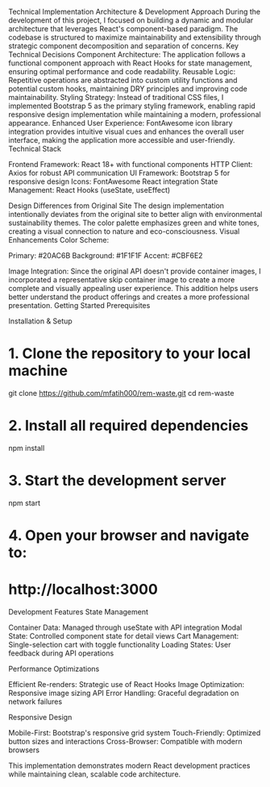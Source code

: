 Technical Implementation
Architecture & Development Approach
During the development of this project, I focused on building a dynamic and modular architecture that leverages React's component-based paradigm. The codebase is structured to maximize maintainability and extensibility through strategic component decomposition and separation of concerns.
Key Technical Decisions
Component Architecture: The application follows a functional component approach with React Hooks for state management, ensuring optimal performance and code readability.
Reusable Logic: Repetitive operations are abstracted into custom utility functions and potential custom hooks, maintaining DRY principles and improving code maintainability.
Styling Strategy: Instead of traditional CSS files, I implemented Bootstrap 5 as the primary styling framework, enabling rapid responsive design implementation while maintaining a modern, professional appearance.
Enhanced User Experience: FontAwesome icon library integration provides intuitive visual cues and enhances the overall user interface, making the application more accessible and user-friendly.
Technical Stack

Frontend Framework: React 18+ with functional components
HTTP Client: Axios for robust API communication
UI Framework: Bootstrap 5 for responsive design
Icons: FontAwesome React integration
State Management: React Hooks (useState, useEffect)

Design Differences from Original Site
The design implementation intentionally deviates from the original site to better align with environmental sustainability themes. The color palette emphasizes green and white tones, creating a visual connection to nature and eco-consciousness.
Visual Enhancements
Color Scheme:

Primary: #20AC6B 
Background: #1F1F1F
Accent: #CBF6E2 

Image Integration: Since the original API doesn't provide container images, I incorporated a representative skip container image to create a more complete and visually appealing user experience. This addition helps users better understand the product offerings and creates a more professional presentation.
Getting Started
Prerequisites

Installation & Setup

# 1. Clone the repository to your local machine
git clone https://github.com/mfatih000/rem-waste.git
cd rem-waste

# 2. Install all required dependencies
npm install

# 3. Start the development server
npm start

# 4. Open your browser and navigate to:
# http://localhost:3000

Development Features
State Management

Container Data: Managed through useState with API integration
Modal State: Controlled component state for detail views
Cart Management: Single-selection cart with toggle functionality
Loading States: User feedback during API operations

Performance Optimizations

Efficient Re-renders: Strategic use of React Hooks
Image Optimization: Responsive image sizing
API Error Handling: Graceful degradation on network failures

Responsive Design

Mobile-First: Bootstrap's responsive grid system
Touch-Friendly: Optimized button sizes and interactions
Cross-Browser: Compatible with modern browsers

This implementation demonstrates modern React development practices while maintaining clean, scalable code architecture.